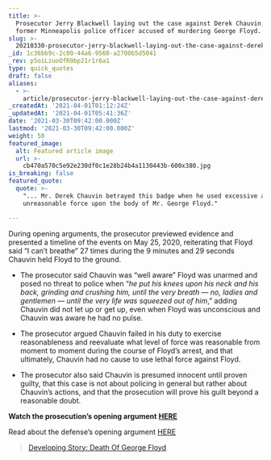 ```yaml
---
title: >-
  Prosecutor Jerry Blackwell laying out the case against Derek Chauvin, the
  former Minneapolis police officer accused of murdering George Floyd.
slug: >-
  20210330-prosecutor-jerry-blackwell-laying-out-the-case-against-derek-chauvin-the-former-minneapolis
_id: 1c36bb9c-2c80-44a6-9560-a2700b5d5041
_rev: p5oiLzuoOfR9bp21r1r6a1
type: quick_quotes
draft: false
aliases:
  - >-
    article/prosecutor-jerry-blackwell-laying-out-the-case-against-derek-chauvin-the-former-minneapolis-police-officer-accused-of-murdering-george-floyd/
_createdAt: '2021-04-01T01:12:24Z'
_updatedAt: '2021-04-01T05:41:36Z'
date: '2021-03-30T09:42:00.000Z'
lastmod: '2021-03-30T09:42:00.000Z'
weight: 50
featured_image:
  alt: Featured article image
  url: >-
    cb470a570c5e92e230df0c1e28b24b4a1130443b-600x380.jpg
is_breaking: false
featured_quote:
  quote: >-
    "... Mr. Derek Chauvin betrayed this badge when he used excessive and
    unreasonable force upon the body of Mr. George Floyd."

---
```

During opening arguments, the prosecutor previewed evidence and presented a timeline of the events on May 25, 2020, reiterating that Floyd said “I can’t breathe” 27 times during the 9 minutes and 29 seconds Chauvin held Floyd to the ground.

  * The prosecutor said Chauvin was “well aware” Floyd was unarmed and posed no threat to police when “_he put his knees upon his neck and his back, grinding and crushing him, until the very breath — no, ladies and gentlemen — until the very life was squeezed out of him_,” adding Chauvin did not let up or get up, even when Floyd was unconscious and Chauvin was aware he had no pulse.

* The prosecutor argued Chauvin failed in his duty to exercise reasonableness and reevaluate what level of force was reasonable from moment to moment during the course of Floyd’s arrest, and that ultimately, Chauvin had no cause to use lethal force against Floyd.
* The prosecutor also said Chauvin is presumed innocent until proven guilty, that this case is not about policing in general but rather about Chauvin’s actions, and that the prosecution will prove his guilt beyond a reasonable doubt.

**Watch the prosecution’s opening argument** [**HERE**](https://www.kare11.com/video/news/local/george-floyd/derek-chauvin-trial-begins-with-prosecution-opening-statement/89-23c326ac-c500-4a78-9770-c48faa918ffc)

Read about the defense’s opening argument [HERE](https://smarthernews.com/article/derek-chauvins-defense-attorney-eric-nelson-making-the-case-against-holding-chauvin-responsible-for-george-floyds-death/)

> [Developing Story: Death Of George Floyd](https://smarthernews.com/article/developing-story-the-death-of-george-floyd/)